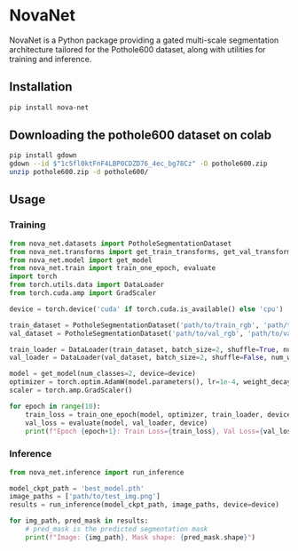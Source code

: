 # NovaNet

NovaNet is a Python package providing a gated multi-scale segmentation architecture tailored for the Pothole600 dataset, along with utilities for training and inference.

## Installation

```bash
pip install nova-net
```

## Downloading the pothole600 dataset on colab

```bash
pip install gdown
gdown --id $"1c5fl0ktFnF4LBP0CDZD76_4ec_bg78Cz" -O pothole600.zip
unzip pothole600.zip -d pothole600/
```

## Usage

### Training
```python
from nova_net.datasets import PotholeSegmentationDataset
from nova_net.transforms import get_train_transforms, get_val_transforms
from nova_net.model import get_model
from nova_net.train import train_one_epoch, evaluate
import torch
from torch.utils.data import DataLoader
from torch.cuda.amp import GradScaler

device = torch.device('cuda' if torch.cuda.is_available() else 'cpu')

train_dataset = PotholeSegmentationDataset('path/to/train_rgb', 'path/to/train_label', transforms=get_train_transforms())
val_dataset = PotholeSegmentationDataset('path/to/val_rgb', 'path/to/val_label', transforms=get_val_transforms())

train_loader = DataLoader(train_dataset, batch_size=2, shuffle=True, num_workers=2)
val_loader = DataLoader(val_dataset, batch_size=2, shuffle=False, num_workers=2)

model = get_model(num_classes=2, device=device)
optimizer = torch.optim.AdamW(model.parameters(), lr=1e-4, weight_decay=1e-4)
scaler = torch.amp.GradScaler()

for epoch in range(10):
    train_loss = train_one_epoch(model, optimizer, train_loader, device, scaler)
    val_loss = evaluate(model, val_loader, device)
    print(f"Epoch {epoch+1}: Train Loss={train_loss}, Val Loss={val_loss}")
```

### Inference

```python
from nova_net.inference import run_inference

model_ckpt_path = 'best_model.pth'
image_paths = ['path/to/test_img.png']
results = run_inference(model_ckpt_path, image_paths, device=device)

for img_path, pred_mask in results:
    # pred_mask is the predicted segmentation mask
    print(f"Image: {img_path}, Mask shape: {pred_mask.shape}")
```


